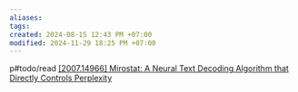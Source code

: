 ```yaml
---
aliases: 
tags: 
created: 2024-08-15 12:43 PM +07:00
modified: 2024-11-29 18:25 PM +07:00
---
```

p#todo/read 
[[2007.14966] Mirostat: A Neural Text Decoding Algorithm that Directly Controls Perplexity](https://arxiv.org/abs/2007.14966)